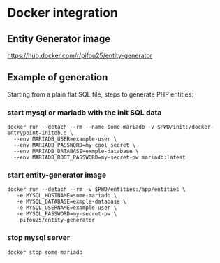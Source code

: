 # Docker integration

## Entity Generator image
https://hub.docker.com/r/pifou25/entity-generator

## Example of generation

Starting from a plain flat SQL file, steps to generate PHP entities:
### start mysql or mariadb with the init SQL data
```
docker run --detach --rm --name some-mariadb -v $PWD/init:/docker-entrypoint-initdb.d \
  --env MARIADB_USER=example-user \
  --env MARIADB_PASSWORD=my_cool_secret \
  --env MARIADB_DATABASE=exmple-database \
  --env MARIADB_ROOT_PASSWORD=my-secret-pw mariadb:latest
```

### start entity-generator image
```
docker run --detach --rm -v $PWD/entities:/app/entities \
   -e MYSQL_HOSTNAME=some-mariadb \
   -e MYSQL_DATABASE=exmple-database \
   -e MYSQL_USERNAME=example-user \
   -e MYSQL_PASSWORD=my-secret-pw \
    pifou25/entity-generator
```

### stop mysql server
```
docker stop some-mariadb
```
